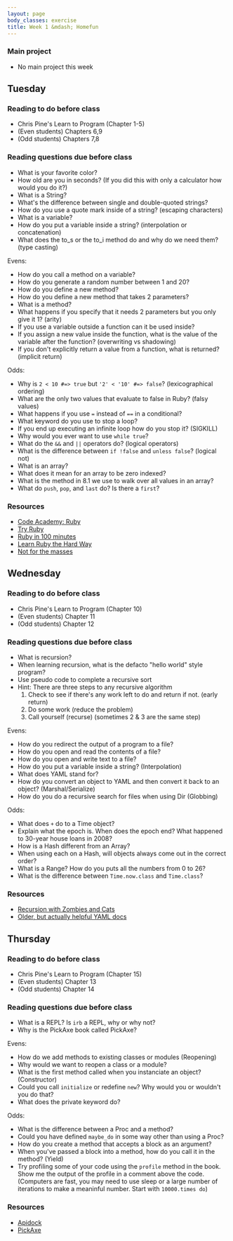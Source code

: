 ```yaml
---
layout: page
body_classes: exercise
title: Week 1 &mdash; Homefun
---
```


### Main project
* No main project this week

## Tuesday
### Reading to do before class
* Chris Pine's Learn to Program (Chapter 1-5)
* (Even students) Chapters 6,9
* (Odd students) Chapters 7,8

### Reading questions due before class

* What is your favorite color?
* How old are you in seconds? (If you did this with only a calculator how would you do it?)
* What is a String?
* What's the difference between single and double-quoted strings?
* How do you use a quote mark inside of a string? (escaping characters)
* What is a variable?
* How do you put a variable inside a string? (interpolation or concatenation)
* What does the to_s or the to_i method do and why do we need them? (type casting)

Evens:

* How do you call a method on a variable?
* How do you generate a random number between 1 and 20?
* How do you define a new method?
* How do you define a new method that takes 2 parameters?
* What is a method?
* What happens if you specify that it needs 2 parameters but you only give it 1? (arity)
* If you use a variable outside a function can it be used inside?
* If you assign a new value inside the function, what is the value of the variable after the function? (overwriting vs shadowing)
* If you don't explicitly return a value from a function, what is returned? (implicit return)

Odds:

* Why is `2 < 10 #=> true` but `'2' < '10' #=> false`? (lexicographical ordering)
* What are the only two values that evaluate to false in Ruby? (falsy values)
* What happens if you use `=` instead of `==` in a conditional?
* What keyword do you use to stop a loop?
* If you end up executing an infinite loop how do you stop it? (SIGKILL)
* Why would you ever want to use `while true`?
* What do the `&&` and `||` operators do? (logical operators)
* What is the difference between `if !false` and `unless false`? (logical not)
* What is an array?
* What does it mean for an array to be zero indexed?
* What is the method in 8.1 we use to walk over all values in an array?
* What do `push`, `pop`, and `last` do? Is there a `first`?

### Resources
* [Code Academy: Ruby](http://www.codecademy.com/tracks/ruby)
* [Try Ruby](http://tryruby.org)
* [Ruby in 100 minutes](http://tutorials.jumpstartlab.com/projects/ruby_in_100_minutes.html)
* [Learn Ruby the Hard Way](http://ruby.learncodethehardway.org/)
* [Not for the masses](http://blog.obiefernandez.com/content/2009/09/10-reasons-pair-programming-is-not-for-the-masses.html)

## Wednesday
### Reading to do before class

* Chris Pine's Learn to Program (Chapter 10)
* (Even students) Chapter 11
* (Odd students) Chapter 12

### Reading questions due before class

* What is recursion?
* When learning recursion, what is the defacto "hello world" style program?
* Use pseudo code to complete a recursive sort
* Hint: There are three steps to any recursive algorithm
	1. Check to see if there's any work left to do and return if not. (early return)
	2. Do some work (reduce the problem)
	3. Call yourself (recurse) (sometimes 2 & 3 are the same step)

Evens:

* How do you redirect the output of a program to a file?
* How do you open and read the contents of a file?
* How do you open and write text to a file?
* How do you put a variable inside a string? (Interpolation)
* What does YAML stand for?
* How do you convert an object to YAML and then convert it back to an object? (Marshal/Serialize)
* How do you do a recursive search for files when using Dir (Globbing)

Odds:

* What does `+` do to a Time object?
* Explain what the epoch is. When does the epoch end? What happened to 30-year house loans in 2008?
* How is a Hash different from an Array?
* When using each on a Hash, will objects always come out in the correct order?
* What is a Range? How do you puts all the numbers from 0 to 26?
* What is the difference between `Time.now.class` and `Time.class`?

### Resources
* [Recursion with Zombies and Cats](http://inventwithpython.com/blog/2011/08/11/recursion-explained-with-the-flood-fill-algorithm-and-zombies-and-cats/)
* [Older, but actually helpful YAML docs](http://www.ruby-doc.org/stdlib-1.8.7/libdoc/yaml/rdoc/YAML.html)

## Thursday
### Reading to do before class
* Chris Pine's Learn to Program (Chapter 15)
* (Even students) Chapter 13
* (Odd students) Chapter 14

### Reading questions due before class
* What is a REPL? Is `irb` a REPL, why or why not?
* Why is the PickAxe book called PickAxe?

Evens:

* How do we add methods to existing classes or modules (Reopening)
* Why would we want to reopen a class or a module?
* What is the first method called when you instanciate an object? (Constructor)
* Could you call `initialize` or redefine `new`? Why would you or wouldn't you do that?
* What does the private keyword do?

Odds:

* What is the difference between a Proc and a method?
* Could you have defined `maybe_do` in some way other than using a Proc?
* How do you create a method that accepts a block as an argument?
* When you've passed a block into a method, how do you call it in the method? (Yield)
* Try profiling some of your code using the `profile` method in the book. Show me the output of the profile in a comment above the code. (Computers are fast, you may need to use sleep or a large number of iterations to make a meaninful number. Start with `10000.times do`)

### Resources
* [Apidock](http://apidock.com/ruby)
* [PickAxe](http://www.ruby-doc.org/docs/ProgrammingRuby/)
